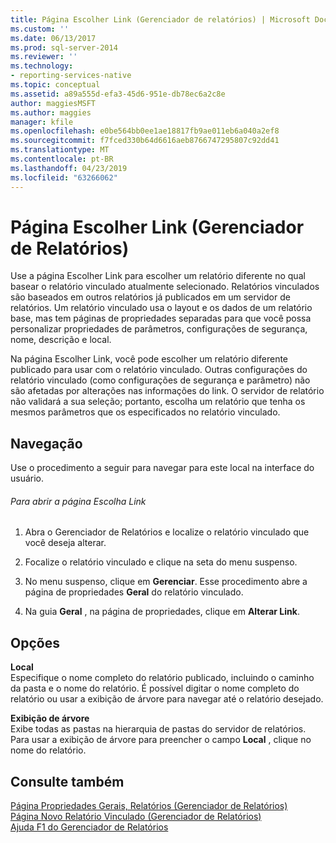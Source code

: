 ```yaml
---
title: Página Escolher Link (Gerenciador de relatórios) | Microsoft Docs
ms.custom: ''
ms.date: 06/13/2017
ms.prod: sql-server-2014
ms.reviewer: ''
ms.technology:
- reporting-services-native
ms.topic: conceptual
ms.assetid: a89a555d-efa3-45d6-951e-db78ec6a2c8e
author: maggiesMSFT
ms.author: maggies
manager: kfile
ms.openlocfilehash: e0be564bb0ee1ae18817fb9ae011eb6a040a2ef8
ms.sourcegitcommit: f7fced330b64d6616aeb8766747295807c92dd41
ms.translationtype: MT
ms.contentlocale: pt-BR
ms.lasthandoff: 04/23/2019
ms.locfileid: "63266062"
---
```

# <a name="choose-link-page-report-manager"></a>Página Escolher Link (Gerenciador de Relatórios)
  Use a página Escolher Link para escolher um relatório diferente no qual basear o relatório vinculado atualmente selecionado. Relatórios vinculados são baseados em outros relatórios já publicados em um servidor de relatórios. Um relatório vinculado usa o layout e os dados de um relatório base, mas tem páginas de propriedades separadas para que você possa personalizar propriedades de parâmetros, configurações de segurança, nome, descrição e local.  
  
 Na página Escolher Link, você pode escolher um relatório diferente publicado para usar com o relatório vinculado. Outras configurações do relatório vinculado (como configurações de segurança e parâmetro) não são afetadas por alterações nas informações do link. O servidor de relatório não validará a sua seleção; portanto, escolha um relatório que tenha os mesmos parâmetros que os especificados no relatório vinculado.  
  
## <a name="navigation"></a>Navegação  
 Use o procedimento a seguir para navegar para este local na interface do usuário.  
  
###### <a name="to-open-the-choose-link-page"></a>Para abrir a página Escolha Link  
  
1.  Abra o Gerenciador de Relatórios e localize o relatório vinculado que você deseja alterar.  
  
2.  Focalize o relatório vinculado e clique na seta do menu suspenso.  
  
3.  No menu suspenso, clique em **Gerenciar**. Esse procedimento abre a página de propriedades **Geral** do relatório vinculado.  
  
4.  Na guia **Geral** , na página de propriedades, clique em **Alterar Link**.  
  
## <a name="options"></a>Opções  
 **Local**  
 Especifique o nome completo do relatório publicado, incluindo o caminho da pasta e o nome do relatório. É possível digitar o nome completo do relatório ou usar a exibição de árvore para navegar até o relatório desejado.  
  
 **Exibição de árvore**  
 Exibe todas as pastas na hierarquia de pastas do servidor de relatórios. Para usar a exibição de árvore para preencher o campo **Local** , clique no nome do relatório.  
  
## <a name="see-also"></a>Consulte também  
 [Página Propriedades Gerais, Relatórios &#40;Gerenciador de Relatórios&#41;](../../2014/reporting-services/general-properties-page-reports-report-manager.md)   
 [Página Novo Relatório Vinculado &#40;Gerenciador de Relatórios&#41;](../../2014/reporting-services/new-linked-report-page-report-manager.md)   
 [Ajuda F1 do Gerenciador de Relatórios](../../2014/reporting-services/report-manager-f1-help.md)  
  
  
